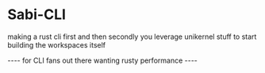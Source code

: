 # Sabi-CLI
making a rust cli first and then secondly you leverage unikernel stuff to start building the workspaces itself

---- for CLI fans out there wanting rusty performance ----


